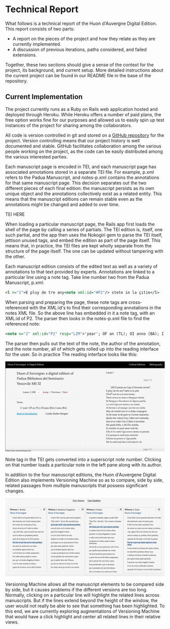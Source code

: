 # Technical Report

What follows is a technical report of the Huon d'Auvergne Digital Edition. This report consists of two parts:

* A report on the pieces of the project and how they relate as they are currently implemented.
* A discussion of previous iterations, paths considered, and failed extensions.

Together, these two sections should give a sense of the context for the project, its background, and current setup. More detailed instructions about the current project can be found in our README file in the base of the repository.

## Current Implementation

The project currently runs as a Ruby on Rails web application hosted and deployed through Heroku. While Heroku offers a number of paid plans, the free option works fine for our purposes and allowed us to easily spin up test instances of the project for sharing among the collaborators.

All code is version controlled in git and stored on a [GitHub repository](https://github.com/wludh/huon_rails/) for the project. Version controlling means that our project history is well documented and stable. GitHub facilitates collaboration among the various people working on the project, as the code can be easily distributed among the various interested parties.

Each manuscript page is encoded in TEI, and each manuscript page has associated annotations stored in a separate TEI file. For example, p.xml refers to the Padua Manuscript, and notes-p.xml contains the annotations for that same manuscript page. This decision separates out the two different pieces of each final edition: the manuscript persists as its own unique object and the annotations collectively exist as a related entity. This means that the manuscript editions can remain stable even as the annotations might be changed and added to over time.

TEI HERE

When loading a particular manuscript page, the Rails app first loads the shell of the page by calling a series of partials. The TEI edition is, itself, one such partial, and the app then uses the Nokogiri gem to parse the TEI itself, jettison unused tags, and embed the edition as part of the page itself. This means that, in practice, the TEI files are kept wholly separate from the structure of the page itself. The one can be updated without tampering with the other.

Each manuscript edition consists of the edited text as well as a variety of annotations to that text provided by experts. Annotations are linked to a particular line using a note tag. Take line number two from the Padua Manuscript, p.xml:

```XML
<l n="2">E pluy de tre any<note xml:id="#P2"/> stete in la çitie</l>
```
When parsing and preparing the page, these note tags are cross-referenced with the XML:id's to find their corresponding annotations in the notes XML file. So the above line has embedded in it a note tag, with an XML:id of P2. The parser then looks in the notes-p.xml file to find the referenced note:

```XML
<note n="2" xml:id="P2" resp="LZM">'year'; OF an (TL); OI anno (BA); I anno (BA)</note>
```

The parser then pulls out the text of the note, the author of the annotation, and the note number, all of which gets rolled up into the reading interface for the user. So in practice The reading interface looks like this:

![huon reading interface annotations example](/app/assets/images/huon-interface.png)

Note tag in the TEI gets converted into a superscript note number. Clicking on that number loads a particular note in the left pane along with its author.

In addition to the four manuscript editions, the Huon d'Auvergene Digital Edition also implements Versioning Machine so as to compare, side by side, related passages from multiple manuscripts that possess significant changes.

![versioning machine interface](/app/assets/images/versioning-machine.png)

Versioning Machine allows all the manuscript elements to be compared side by side, but it causes problems if the different versions are too long. Normally, clicking on a particular line will highlight the related lines across manuscripts. But if the lines extend beyond the height of the window, the user would not really be able to see that something has been highlighted. To this end, we are currently exploring augmentations of Versioning Machine that would have a click highlight and center all related lines in their relative views.